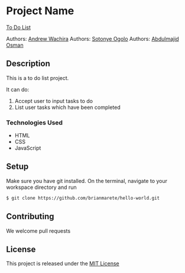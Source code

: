 # Project Name

[To Do List](https://example.com)

Authors: [Andrew Wachira](https://your-website-or-email.com)
Authors: [Sotonye Ogolo](https://your-website-or-email.com)
Authors: [Abdulmajid Osman](https://your-website-or-email.com)

## Description

This is a to do list project.

It can do:
1. Accept user to input tasks to do
2. List user tasks which have been completed

### Technologies Used
* HTML
* CSS
* JavaScript

## Setup

Make sure you have git installed. On the terminal, navigate to your workspace directory and run

```bash
$ git clone https://github.com/brianmarete/hello-world.git
```
## Contributing

We welcome pull requests

## License

This project is released under the [MIT License](./LICENSE.md)
